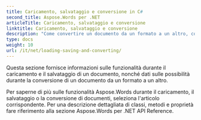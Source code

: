 ```yaml
---
title: Caricamento, salvataggio e conversione in C#
second_title: Aspose.Words per .NET
articleTitle: Caricamento, salvataggio e conversione
linktitle: Caricamento, salvataggio e conversione
description: "Come convertire un documento da un formato a un altro, come Word in PDF o HTML in Markdown, nonché come caricare e salvare un documento utilizzando C#."
type: docs
weight: 10
url: /it/net/loading-saving-and-converting/
---
```


Questa sezione fornisce informazioni sulle funzionalità durante il caricamento e il salvataggio di un documento, nonché dati sulle possibilità durante la conversione di un documento da un formato a un altro.

Per saperne di più sulle funzionalità Aspose.Words durante il caricamento, il salvataggio o la conversione di documenti, seleziona l'articolo corrispondente. Per una descrizione dettagliata di classi, metodi e proprietà fare riferimento alla sezione Aspose.Words per .NET API Reference.
